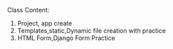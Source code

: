 Class Content:
1. Project, app create
2. Templates,static,Dynamic file creation with practice
3. HTML Form,Django Form Practice
